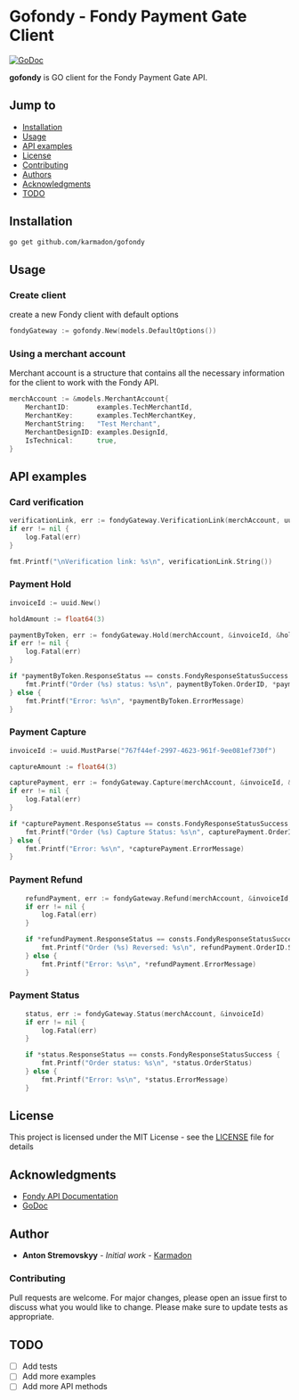 # Gofondy - Fondy Payment Gate Client 

[![GoDoc](https://godoc.org/github.com/karmadon/gofondy?status.svg)](https://godoc.org/github.com/karmadon/gofondy)

**gofondy** is GO client for the Fondy Payment Gate API.  

## Jump to

* [Installation](#Installation)
* [Usage](#Usage)
* [API examples](#API-examples)
* [License](#License)
* [Contributing](#Contributing)
* [Authors](#Authors)
* [Acknowledgments](#Acknowledgments)
* [TODO](#TODO)

## Installation

```bash
go get github.com/karmadon/gofondy
```

## Usage

### Create client
create a new Fondy client with default options

```go
fondyGateway := gofondy.New(models.DefaultOptions())
```

### Using a merchant account
Merchant account is a structure that contains all the necessary information for the client to work with the Fondy API.

```go
merchAccount := &models.MerchantAccount{
    MerchantID:       examples.TechMerchantId,
    MerchantKey:      examples.TechMerchantKey,
    MerchantString:   "Test Merchant",
    MerchantDesignID: examples.DesignId,
    IsTechnical:      true,
}
```

## API examples
### Card verification

```go
verificationLink, err := fondyGateway.VerificationLink(merchAccount, uuid.New(), nil, "test", consts.CurrencyCodeUAH)
if err != nil {
    log.Fatal(err)
}

fmt.Printf("\nVerification link: %s\n", verificationLink.String())
```

### Payment Hold

```go
invoiceId := uuid.New()

holdAmount := float64(3)

paymentByToken, err := fondyGateway.Hold(merchAccount, &invoiceId, &holdAmount, examples.CardToken)
if err != nil {
    log.Fatal(err)
}

if *paymentByToken.ResponseStatus == consts.FondyResponseStatusSuccess {
    fmt.Printf("Order (%s) status: %s\n", paymentByToken.OrderID, *paymentByToken.OrderStatus)
} else {
    fmt.Printf("Error: %s\n", *paymentByToken.ErrorMessage)
}
```

### Payment Capture

```go
invoiceId := uuid.MustParse("767f44ef-2997-4623-961f-9ee081ef730f")

captureAmount := float64(3)

capturePayment, err := fondyGateway.Capture(merchAccount, &invoiceId, &captureAmount)
if err != nil {
    log.Fatal(err)
}

if *capturePayment.ResponseStatus == consts.FondyResponseStatusSuccess {
    fmt.Printf("Order (%s) Capture Status: %s\n", capturePayment.OrderID.String(), *capturePayment.CaptureStatus)
} else {
    fmt.Printf("Error: %s\n", *capturePayment.ErrorMessage)
}
```

### Payment Refund

```go
	refundPayment, err := fondyGateway.Refund(merchAccount, &invoiceId, &captureAmount)
	if err != nil {
		log.Fatal(err)
	}

	if *refundPayment.ResponseStatus == consts.FondyResponseStatusSuccess {
		fmt.Printf("Order (%s) Reversed: %s\n", refundPayment.OrderID.String(), *refundPayment.ReversalAmount)
	} else {
		fmt.Printf("Error: %s\n", *refundPayment.ErrorMessage)
	}
```

### Payment Status

```go
	status, err := fondyGateway.Status(merchAccount, &invoiceId)
	if err != nil {
		log.Fatal(err)
	}

	if *status.ResponseStatus == consts.FondyResponseStatusSuccess {
		fmt.Printf("Order status: %s\n", *status.OrderStatus)
	} else {
		fmt.Printf("Error: %s\n", *status.ErrorMessage)
	}
```

## License

This project is licensed under the MIT License - see the [LICENSE](LICENSE) file for details

## Acknowledgments
- [Fondy API Documentation](https://docs.fondy.eu/en/)
- [GoDoc](https://godoc.org/github.com/karmadon/gofondy)

## Author

* **Anton Stremovskyy** - *Initial work* - [Karmadon](https://github.com/karmadon)

### Contributing

Pull requests are welcome. For major changes, please open an issue first to discuss what you would like to change.
Please make sure to update tests as appropriate.

## TODO
- [ ] Add tests
- [ ] Add more examples
- [ ] Add more API methods
